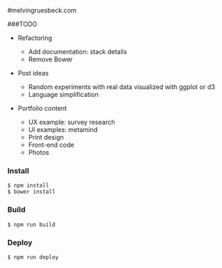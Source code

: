 #melvingruesbeck.com

###TODO

- Refactoring
  - Add documentation: stack details
  - Remove Bower

- Post ideas
  - Random experiments with real data visualized with ggplot or d3
  - Language simplification 

- Portfolio content
  - UX example: survey research
  - UI examples: metamind
  - Print design
  - Front-end code
  - Photos

### Install
```shell
$ npm install
$ bower install
```

### Build
```shell
$ npm run build
```

### Deploy
```shell
$ npm run deploy
```
